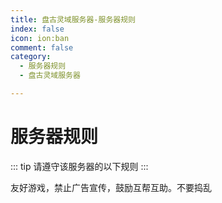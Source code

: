 ```yaml
---
title: 盘古灵域服务器-服务器规则
index: false
icon: ion:ban
comment: false
category:
  - 服务器规则
  - 盘古灵域服务器

---
```


# 服务器规则

::: tip
请遵守该服务器的以下规则
:::

友好游戏，禁止广告宣传，鼓励互帮互助。不要捣乱
